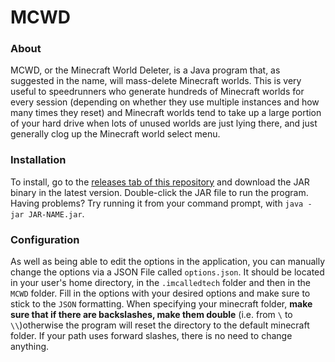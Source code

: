 # MCWD
### About
MCWD, or the Minecraft World Deleter, is a Java program that, as suggested in the name, will mass-delete Minecraft worlds.
This is very useful to speedrunners who generate hundreds of Minecraft worlds for every session (depending on whether they
use multiple instances and how many times they reset) and Minecraft worlds tend to take up a large portion of your hard
drive when lots of unused worlds are just lying there, and just generally clog up the Minecraft world select menu.
### Installation
To install, go to the [releases tab of this repository](https://github.com/ImCalledTech/MCWD/releases) and download the
JAR binary in the latest version. Double-click the JAR file to run the program. Having problems? Try running it from your
command prompt, with `java -jar JAR-NAME.jar`.
### Configuration
As well as being able to edit the options in the application, you can manually change the options via a JSON File called
`options.json`. It should be located in your user's home directory, in the `.imcalledtech` folder and then in the `MCWD`
folder. Fill in the options with your desired options and make sure to stick to the `JSON` formatting. When specifying
your minecraft folder, **make sure that if there are backslashes, make them double** (i.e. from `\` to `\\`)otherwise the
program will reset the directory to the default minecraft folder. If your path uses forward slashes, there is no need to
change anything.